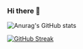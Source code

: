 ### Hi there 👋


![Anurag's GitHub stats](https://github-readme-stats.vercel.app/api?username=farisfadhail&show_icons=true&theme=radical)

[![GitHub Streak](https://github-readme-streak-stats.herokuapp.com?user=farisfadhail&theme=radical)](https://git.io/streak-stats)
